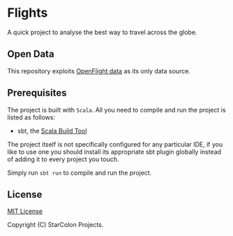 # Flights

A quick project to analyse the best way to travel across
the globe. 

## Open Data

This repository exploits [OpenFlight data](http://openflights.org/data.html) 
as its only data source.

## Prerequisites

The project is built with `Scala`. All you need to compile and run 
the project is listed as follows:

- sbt, the [Scala Build Tool](http://www.scala-sbt.org/download.html)

The project itself is not specifically configured for any particular IDE, if
you like to use one you should install its appropriate sbt plugin globally
instead of adding it to every project you touch.

Simply run `sbt run` to compile and run the project.

## License

[MIT License](https://opensource.org/licenses/MIT)

Copyright (C) StarColon Projects.



